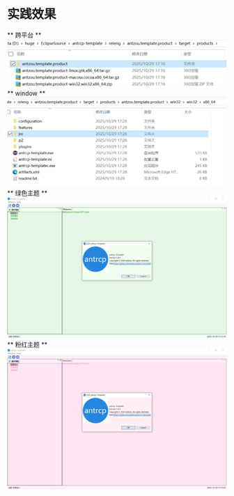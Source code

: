 # 实践效果
** 跨平台 **
![跨平台](_images/00package.png)
** window **
![window](_images/01win.png)
** 绿色主题 **
![绿色主题](_images/02workbench.png)
** 粉红主题 **
![粉红主题](_images/03workbench.png)
